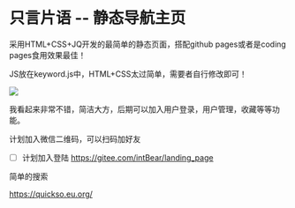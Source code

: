 # 只言片语 -- 静态导航主页

采用HTML+CSS+JQ开发的最简单的静态页面，搭配github pages或者是coding pages食用效果最佳！

JS放在keyword.js中，HTML+CSS太过简单，需要者自行修改即可！

![](只言片语.png)

我看起来非常不错，简洁大方，后期可以加入用户登录，用户管理，收藏等等功能。

计划加入微信二维码，可以扫码加好友

 - [ ] 计划加入登陆 https://gitee.com/intBear/landing_page



简单的搜索

https://quickso.eu.org/